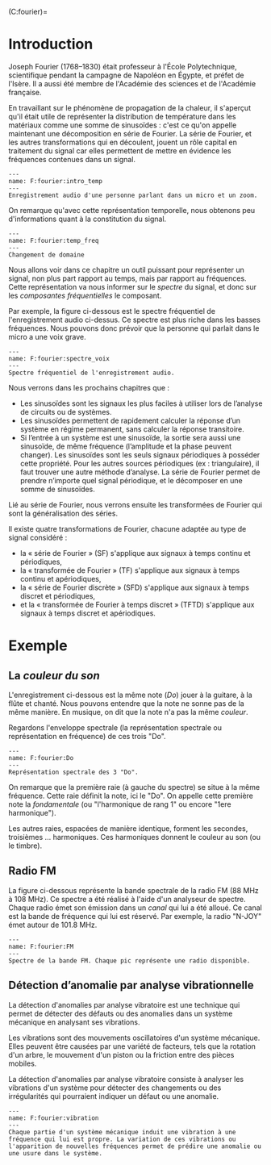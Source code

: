 (C:fourier)=
# Introduction

Joseph Fourier (1768–1830) était professeur à l'École Polytechnique, scientifique pendant la campagne de Napoléon en Égypte,
et préfet de l'Isère.
Il a aussi été membre de l'Académie des sciences et de l'Académie française.

En travaillant sur le phénomène de propagation de la chaleur,
il s'aperçut qu'il était utile de représenter la distribution de température dans les matériaux comme une somme de sinusoïdes :
c'est ce qu'on appelle maintenant une décomposition en série de Fourier.
La série de Fourier, et les autres transformations qui en découlent,
jouent un rôle capital en traitement du signal
car elles permettent de mettre en évidence les fréquences contenues dans un signal.

```{figure} intro_temp.jpg
---
name: F:fourier:intro_temp
---
Enregistrement audio d'une personne parlant dans un micro et un zoom.
```

On remarque qu'avec cette représentation temporelle, nous obtenons peu d'informations quant à la constitution du signal.

```{figure} temp_freq.jpg
---
name: F:fourier:temp_freq
---
Changement de domaine
```

Nous allons voir dans ce chapitre un outil puissant pour représenter un signal, non plus part rapport au temps, mais par rapport au fréquences. Cette représentation va nous informer sur le _spectre_ du signal, et donc sur les _composantes fréquentielles_ le composant.

Par exemple, la figure ci-dessous est le spectre fréquentiel de l'enregistrement audio ci-dessus. Ce spectre est plus riche dans les basses fréquences. Nous pouvons donc prévoir que la personne qui parlait dans le micro a une voix grave.


```{figure} spectre_voix.jpg
---
name: F:fourier:spectre_voix
---
Spectre fréquentiel de l'enregistrement audio.
```

Nous verrons dans les prochains chapitres que :
* Les sinusoïdes sont les signaux les plus faciles à utiliser lors de l’analyse de circuits ou de systèmes. 
* Les sinusoïdes permettent de rapidement calculer la réponse d’un système en régime permanent, sans calculer la réponse transitoire. 
* Si l’entrée à un système est une sinusoïde, la sortie sera aussi une sinusoïde, de même fréquence (l’amplitude et la phase peuvent changer). Les sinusoïdes sont les seuls signaux périodiques à posséder cette propriété. Pour les autres sources périodiques (ex : triangulaire), il faut trouver une autre méthode d’analyse. 
La série de Fourier permet de prendre n’importe quel signal périodique, et le décomposer en une somme de sinusoïdes. 




Lié au série de Fourier, nous verrons ensuite les transformées de Fourier qui sont la généralisation des séries.

Il existe quatre transformations de Fourier, chacune adaptée au type de signal considéré :
- la « série de Fourier » (SF) s'applique aux signaux à temps continu et périodiques,
- la « transformée de Fourier » (TF) s'applique aux signaux à temps continu et apériodiques,
- la « série de Fourier discrète » (SFD) s'applique aux signaux à temps discret et périodiques,
- et la « transformée de Fourier à temps discret » (TFTD) s'applique aux signaux à temps discret et apériodiques.

# Exemple

## La _couleur du son_

L'enregistrement ci-dessous est la même note (_Do_) jouer à la guitare, à la flûte et chanté. Nous pouvons entendre que la note ne sonne pas de la même manière. En musique, on dit que la note n'a pas la même _couleur_.

Regardons l'enveloppe spectrale (la représentation spectrale ou représentation en fréquence) de ces trois "Do".

```{figure} Do.jpg
---
name: F:fourier:Do
---
Représentation spectrale des 3 "Do".
```

On remarque que la première raie (à gauche du spectre) se situe à la même fréquence. Cette raie définit la note, ici le "Do". On appelle cette première note la _fondamentale_ (ou "l'harmonique de rang 1" ou encore "1ere harmonique").

Les autres raies, espacées de manière identique, forment les secondes, troisièmes ... harmoniques. Ces harmoniques donnent le couleur au son (ou le timbre).

## Radio FM

La figure ci-dessous représente la bande spectrale de la radio FM (88 MHz à 108 MHz). Ce spectre a été réalisé à l'aide d'un analyseur de spectre. Chaque radio émet son émission dans un _canal_ qui lui a été alloué. Ce canal est la bande de fréquence qui lui est réservé. Par exemple, la radio "N-JOY" émet autour de 101.8 MHz.

```{figure} FM.jpg
---
name: F:fourier:FM
---
Spectre de la bande FM. Chaque pic représente une radio disponible.
```

## Détection d’anomalie par analyse vibrationnelle

La détection d'anomalies par analyse vibratoire est une technique qui permet de détecter des défauts ou des anomalies dans un système mécanique en analysant ses vibrations.

Les vibrations sont des mouvements oscillatoires d'un système mécanique. Elles peuvent être causées par une variété de facteurs, tels que la rotation d'un arbre, le mouvement d'un piston ou la friction entre des pièces mobiles.

La détection d'anomalies par analyse vibratoire consiste à analyser les vibrations d'un système pour détecter des changements ou des irrégularités qui pourraient indiquer un défaut ou une anomalie.

```{figure} vibration.jpg
---
name: F:fourier:vibration
---
Chaque partie d'un système mécanique induit une vibration à une fréquence qui lui est propre. La variation de ces vibrations ou l'apparition de nouvelles fréquences permet de prédire une anomalie ou une usure dans le système.
```

